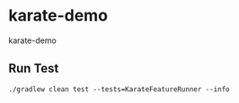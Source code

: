 # karate-demo
karate-demo

## Run Test
```
./gradlew clean test --tests=KarateFeatureRunner --info
```
